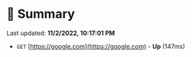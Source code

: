# 📖 Summary
Last updated: **11/2/2022, 10:17:01 PM**

- `GET` [https://google.com](https://google.com) - **Up** (147ms)
